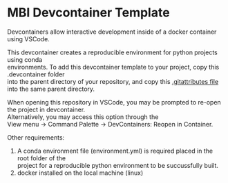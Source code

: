 # MBI Devcontainer Template
Devcontainers allow interactive development inside of a docker container using VSCode. 


This devcontainer creates a reproducible environment for python projects using conda    
environments. To add this devcontainer template to your project, copy this .devcontainer folder  
into the parent directory of your repository, and copy this [.gitattributes file](https://github.com/Michael-Baker-International-Lakewood/mbi_templates/blob/main/.gitattributes) into the same parent directory.

When opening this repository in VSCode, you may be prompted to re-open the project in devcontainer.  
Alternatively, you may access this option through the  
View menu -> Command Palette -> DevContainers: Reopen in Container.

Other requirements:
1. A conda environment file (environment.yml) is required placed in the root folder of the  
project for a reproducible python environment to be succussfully built.
2. docker installed on the local machine (linux)
